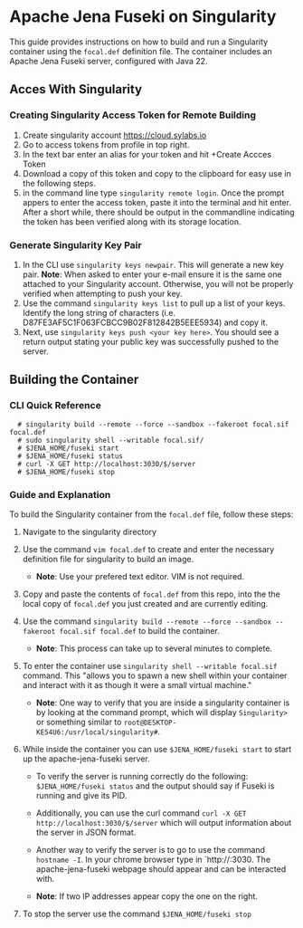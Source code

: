 # Apache Jena Fuseki on Singularity

This guide provides instructions on how to build and run a Singularity container using the `focal.def` definition file. The container includes an Apache Jena Fuseki server, configured with Java 22.

## Acces With Singularity

### Creating Singularity Access Token for Remote Building
1. Create singularity account https://cloud.sylabs.io
2. Go to access tokens from profile in top right. 
3. In the text bar enter an alias for your token and hit +Create Accces Token
4. Download a copy of this token and copy to the clipboard for easy use in the following steps.
5. in the command line type `singularity remote login`. Once the prompt appers to enter the access token, paste it into the terminal and hit enter. After a short while, there should be output in the commandline indicating the token has been verified along with its storage location. 

### Generate Singularity Key Pair
1. In the CLI use `singularity keys newpair`. This will generate a new key pair.
	**Note**: When asked to enter your e-mail ensure it is the same one attached to your Singularity account. Otherwise, you will not be properly verified when attempting to push your key.
2. Use the command `singularity keys list` to pull up a list of your keys. Identify the long string of characters (i.e. D87FE3AF5C1F063FCBCC9B02F812842B5EEE5934) and copy it. 
3. Next, use `singularity keys push <your key here>`. You should see a return output stating your public key was successfully pushed to the server.

## Building the Container

### CLI Quick Reference

```
  # singularity build --remote --force --sandbox --fakeroot focal.sif focal.def
  # sudo singularity shell --writable focal.sif/
  # $JENA_HOME/fuseki start
  # $JENA_HOME/fuseki status
  # curl -X GET http://localhost:3030/$/server
  # $JENA_HOME/fuseki stop
```

### Guide and Explanation

To build the Singularity container from the `focal.def` file, follow these steps:

1. Navigate to the singularity directory
2. Use the command `vim focal.def` to create and enter the necessary definition file for singularity to build an image.
   - **Note**: Use your prefered text editor. VIM is not required.
3. Copy and paste the contents of `focal.def` from this repo, into the the local copy of `focal.def` you just created and are currently editing.
4. Use the command `singularity build --remote --force --sandbox --fakeroot focal.sif focal.def` to build the container.
	- **Note**: This process can take up to several minutes to complete. 
5. To enter the container use `singularity shell --writable focal.sif` command. This "allows you to spawn a new shell within your container and interact with it as though it were a small virtual machine."
   - **Note**: One way to verify that you are inside a singularity container is by looking at the command prompt, which will display `Singularity>` or something similar to `root@DESKTOP-KE54U6:/usr/local/singularity#`.

6. While inside the container you can use `$JENA_HOME/fuseki start` to start up the apache-jena-fuseki server.

   - To verify the server is running correctly do the following: `$JENA_HOME/fuseki status` and the output should say if Fuseki is running and give its PID.

   - Additionally, you can use the curl command `curl -X GET http://localhost:3030/$/server` which will output information about the server in JSON format.
   - Another way to verify the server is to go to use the command `hostname -I`. In your chrome browser type in `http://<ip-address-here>:3030. The apache-jena-fuseki webpage should appear and can be interacted with. 
	- **Note**: If two IP addresses appear copy the one on the right. 

7. To stop the server use the command `$JENA_HOME/fuseki stop`
